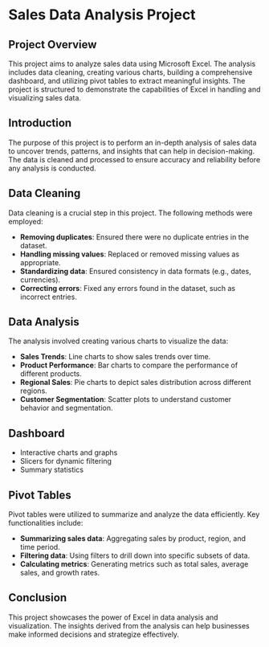 # Sales Data Analysis Project

## Project Overview

This project aims to analyze sales data using Microsoft Excel. The analysis includes data cleaning, creating various charts, building a comprehensive dashboard, and utilizing pivot tables to extract meaningful insights. The project is structured to demonstrate the capabilities of Excel in handling and visualizing sales data.

## Introduction

The purpose of this project is to perform an in-depth analysis of sales data to uncover trends, patterns, and insights that can help in decision-making. The data is cleaned and processed to ensure accuracy and reliability before any analysis is conducted.

## Data Cleaning

Data cleaning is a crucial step in this project. The following methods were employed:

- **Removing duplicates**: Ensured there were no duplicate entries in the dataset.
- **Handling missing values**: Replaced or removed missing values as appropriate.
- **Standardizing data**: Ensured consistency in data formats (e.g., dates, currencies).
- **Correcting errors**: Fixed any errors found in the dataset, such as incorrect entries.

## Data Analysis

The analysis involved creating various charts to visualize the data:

- **Sales Trends**: Line charts to show sales trends over time.
- **Product Performance**: Bar charts to compare the performance of different products.
- **Regional Sales**: Pie charts to depict sales distribution across different regions.
- **Customer Segmentation**: Scatter plots to understand customer behavior and segmentation.

## Dashboard

- Interactive charts and graphs
- Slicers for dynamic filtering
- Summary statistics

## Pivot Tables

Pivot tables were utilized to summarize and analyze the data efficiently. Key functionalities include:

- **Summarizing sales data**: Aggregating sales by product, region, and time period.
- **Filtering data**: Using filters to drill down into specific subsets of data.
- **Calculating metrics**: Generating metrics such as total sales, average sales, and growth rates.

## Conclusion

This project showcases the power of Excel in data analysis and visualization. The insights derived from the analysis can help businesses make informed decisions and strategize effectively. 
